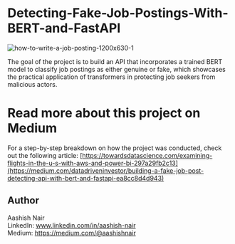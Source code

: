 # Detecting-Fake-Job-Postings-With-BERT-and-FastAPI

![how-to-write-a-job-posting-1200x630-1](https://github.com/anair123/Detecting-Fake-Job-Postings-With-BERT-and-FastAPI/assets/47230033/693939a4-2104-4d1e-a22e-f384b34cab7c)


The goal of the project is to build an API that incorporates a trained BERT model to classify job postings as either genuine or fake, which showcases the practical application of transformers in protecting job seekers from malicious actors.

# Read more about this project on Medium
For a step-by-step breakdown on how the project was conducted, check out the following article: [https://towardsdatascience.com/examining-flights-in-the-u-s-with-aws-and-power-bi-297a29fb2c13](https://medium.com/datadriveninvestor/building-a-fake-job-post-detecting-api-with-bert-and-fastapi-ea8cc8d4d943)

## Author
Aashish Nair  
LinkedIn: www.linkedin.com/in/aashish-nair  
Medium: https://medium.com/@aashishnair
